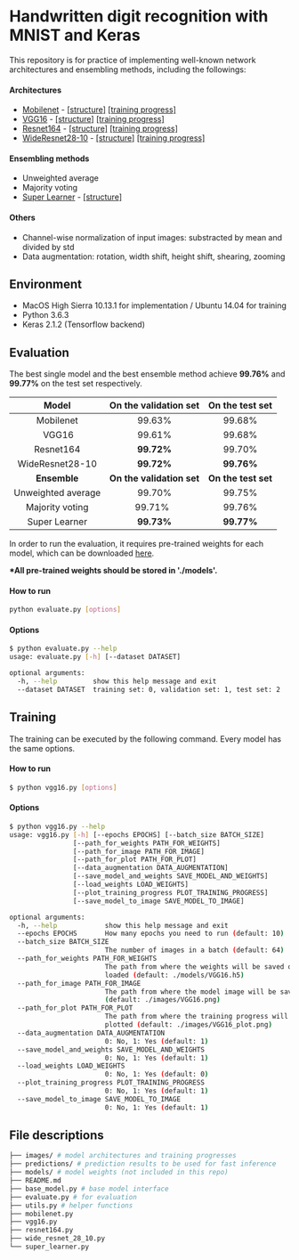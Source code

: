 # Handwritten digit recognition with MNIST and Keras

This repository is for practice of implementing well-known network architectures and ensembling methods, including the followings:

#### Architectures
- [Mobilenet](https://arxiv.org/abs/1704.04861) - [[structure]](images/MobileNet.png) [[training progress]](images/MobileNet_9968_plot.png)
- [VGG16](https://arxiv.org/abs/1409.1556) - [[structure]](images/VGG16.png) [[training progress]](images/VGG16_9968_plot.png)
- [Resnet164](https://arxiv.org/abs/1603.05027) - [[structure]](images/ResNet164.png) [[training progress]](images/ResNet164_9970_plot.png)
- [WideResnet28-10](https://arxiv.org/abs/1603.05027) - [[structure]](images/WideResNet28_10.png) [[training progress]](images/WideResNet28_10_9976_plot.png)

#### Ensembling methods
- Unweighted average
- Majority voting
- [Super Learner](https://arxiv.org/abs/1704.01664) - [[structure]](images/SuperLearner.png)

#### Others
- Channel-wise normalization of input images: substracted by mean and divided by std
- Data augmentation: rotation, width shift, height shift, shearing, zooming

## Environment
- MacOS High Sierra 10.13.1 for implementation / Ubuntu 14.04 for training
- Python 3.6.3
- Keras 2.1.2 (Tensorflow backend)

## Evaluation
The best single model and the best ensemble method achieve **99.76%** and **99.77%** on the test set respectively.

|  **Model**          |  **On the validation set**  | **On the test set** |
|:-------------------:|:---------------------------:|:-------------------:|
|  Mobilenet          |          99.63%             |       99.68%        |
|  VGG16              |          99.61%             |       99.68%        |
|  Resnet164          |        **99.72%**           |       99.70%        |
|  WideResnet28-10    |        **99.72%**           |     **99.76%**      |
|  **Ensemble**       |  **On the validation set**  | **On the test set** |
|  Unweighted average |          99.70%             |       99.75%        |
|  Majority voting    |          99.71%             |       99.76%        |
|  Super Learner      |        **99.73%**           |     **99.77%**      |

In order to run the evaluation, it requires pre-trained weights for each model, which can be downloaded [here](https://drive.google.com/drive/folders/1kBvOL019Gcx00vwUM1BhtaoWQDlfPPim?usp=sharing).

**\*All pre-trained weights should be stored in './models'.**

#### How to run
```bash
python evaluate.py [options]
```
#### Options
```bash
$ python evaluate.py --help
usage: evaluate.py [-h] [--dataset DATASET]

optional arguments:
  -h, --help         show this help message and exit
  --dataset DATASET  training set: 0, validation set: 1, test set: 2
```

## Training
The training can be executed by the following command. Every model has the same options.

#### How to run
```bash
$ python vgg16.py [options]
```

#### Options
```bash
$ python vgg16.py --help
usage: vgg16.py [-h] [--epochs EPOCHS] [--batch_size BATCH_SIZE]
                [--path_for_weights PATH_FOR_WEIGHTS]
                [--path_for_image PATH_FOR_IMAGE]
                [--path_for_plot PATH_FOR_PLOT]
                [--data_augmentation DATA_AUGMENTATION]
                [--save_model_and_weights SAVE_MODEL_AND_WEIGHTS]
                [--load_weights LOAD_WEIGHTS]
                [--plot_training_progress PLOT_TRAINING_PROGRESS]
                [--save_model_to_image SAVE_MODEL_TO_IMAGE]

optional arguments:
  -h, --help            show this help message and exit
  --epochs EPOCHS       How many epochs you need to run (default: 10)
  --batch_size BATCH_SIZE
                        The number of images in a batch (default: 64)
  --path_for_weights PATH_FOR_WEIGHTS
                        The path from where the weights will be saved or
                        loaded (default: ./models/VGG16.h5)
  --path_for_image PATH_FOR_IMAGE
                        The path from where the model image will be saved
                        (default: ./images/VGG16.png)
  --path_for_plot PATH_FOR_PLOT
                        The path from where the training progress will be
                        plotted (default: ./images/VGG16_plot.png)
  --data_augmentation DATA_AUGMENTATION
                        0: No, 1: Yes (default: 1)
  --save_model_and_weights SAVE_MODEL_AND_WEIGHTS
                        0: No, 1: Yes (default: 1)
  --load_weights LOAD_WEIGHTS
                        0: No, 1: Yes (default: 0)
  --plot_training_progress PLOT_TRAINING_PROGRESS
                        0: No, 1: Yes (default: 1)
  --save_model_to_image SAVE_MODEL_TO_IMAGE
                        0: No, 1: Yes (default: 1)
```

## File descriptions
```bash
├── images/ # model architectures and training progresses
├── predictions/ # prediction results to be used for fast inference
├── models/ # model weights (not included in this repo)
├── README.md
├── base_model.py # base model interface
├── evaluate.py # for evaluation
├── utils.py # helper functions
├── mobilenet.py
├── vgg16.py
├── resnet164.py
├── wide_resnet_28_10.py
└── super_learner.py
```
